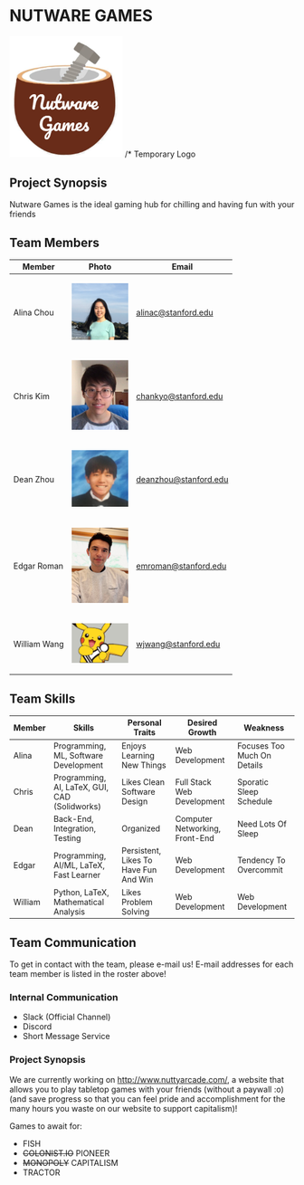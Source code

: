 # NUTWARE GAMES
<img src="./assets/images/logo_temp.PNG" width="200">
/* Temporary Logo

## Project Synopsis
Nutware Games is the ideal gaming hub for chilling and having fun with your friends

## Team Members

| Member        | Photo                                                                                         | Email                 |
| ------------- | --------------------------------------------------------------------------------------------- | --------------------- |
| Alina Chou    | <p align="center"> <img src="./assets/images/profile_pictures/Alina.jpeg" width="100"> </p>   | alinac@stanford.edu   |
| Chris Kim     | <p align="center"> <img src="./assets/images/profile_pictures/chankyo.png" width="100"> </p>  | chankyo@stanford.edu  |
| Dean Zhou     | <p align="center"> <img src="./assets/images/profile_pictures/me_irl.jpg" width="100"> </p>   | deanzhou@stanford.edu |
| Edgar Roman   | <p align="center"> <img src="./assets/images/profile_pictures/edgar.jpg" width="100"> </p>    | emroman@stanford.edu  |
| William Wang  | <p align="center"> <img src="./assets/images/pikachess.jpg" width="100"> </p>                 | wjwang@stanford.edu   |

## Team Skills
| Member  | Skills                                        | Personal Traits                        | Desired Growth                 | Weakness                    | 
| ------- | --------------------------------------------- | -------------------------------------- | ------------------------------ | --------------------------- |
| Alina   | Programming, ML, Software Development         | Enjoys Learning New Things             | Web Development                | Focuses Too Much On Details |
| Chris   | Programming, AI, LaTeX, GUI, CAD (Solidworks) | Likes Clean Software Design            | Full Stack Web Development     | Sporatic Sleep Schedule     |
| Dean    | Back-End, Integration, Testing                | Organized                              | Computer Networking, Front-End | Need Lots Of Sleep          |
| Edgar   | Programming, AI/ML, LaTeX, Fast Learner       | Persistent, Likes To Have Fun And Win  | Web Development                | Tendency To Overcommit      | 
| William | Python, LaTeX, Mathematical Analysis          | Likes Problem Solving                  | Web Development                | Web Development             |

## Team Communication
To get in contact with the team, please e-mail us! 
E-mail addresses for each team member is listed in the roster above!

### Internal Communication
- Slack (Official Channel)
- Discord
- Short Message Service


### Project Synopsis
We are currently working on http://www.nuttyarcade.com/, a website that allows you to play tabletop games with your friends (without a paywall :o) 
(and save progress so that you can feel pride and accomplishment for the many hours you waste on our website to support capitalism)!

Games to await for:
- FISH
- <del>COLONIST.IO</del>  PIONEER
- <del>MONOPOLY</del>  CAPITALISM
- TRACTOR

